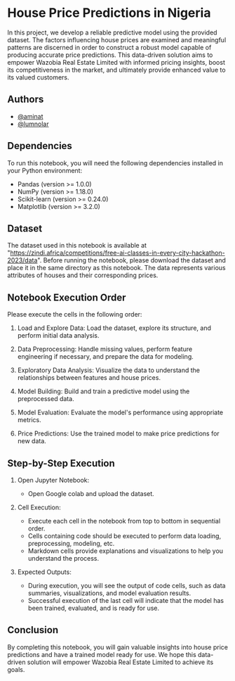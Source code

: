 
# House Price Predictions in Nigeria

In this project, we develop a reliable predictive model using the provided dataset. 
The factors influencing house prices are examined and meaningful patterns are discerned in order to construct a robust model capable of producing accurate price predictions. This data-driven solution aims to empower Wazobia Real Estate Limited with informed pricing insights, boost its competitiveness in the market, and ultimately provide enhanced value to its valued customers.


## Authors

- [@aminat](https://github.com/aminatabolade)
- [@lumnolar](https://github.com/lumnolar)


## Dependencies
To run this notebook, you will need the following dependencies installed in your Python environment:
- Pandas (version >= 1.0.0)
- NumPy (version >= 1.18.0)
- Scikit-learn (version >= 0.24.0)
- Matplotlib (version >= 3.2.0)
## Dataset
The dataset used in this notebook is available at "https://zindi.africa/competitions/free-ai-classes-in-every-city-hackathon-2023/data". 
Before running the notebook, please download the dataset and place it in the same directory as this notebook. The data represents various attributes of houses and their corresponding prices.
## Notebook Execution Order
Please execute the cells in the following order:

1. Load and Explore Data: Load the dataset, explore its structure, and perform initial data analysis.

2. Data Preprocessing: Handle missing values, perform feature engineering if necessary, and prepare the data for modeling.

3. Exploratory Data Analysis: Visualize the data to understand the relationships between features and house prices.

4. Model Building: Build and train a predictive model using the preprocessed data.

5. Model Evaluation: Evaluate the model's performance using appropriate metrics.

6. Price Predictions: Use the trained model to make price predictions for new data.

## Step-by-Step Execution
1. Open Jupyter Notebook:
   - Open Google colab and upload the dataset.

2. Cell Execution:
   - Execute each cell in the notebook from top to bottom in sequential order.
   - Cells containing code should be executed to perform data loading, preprocessing, modeling, etc.
   - Markdown cells provide explanations and visualizations to help you understand the process.

3. Expected Outputs:
   - During execution, you will see the output of code cells, such as data summaries, visualizations, and model evaluation results.
   - Successful execution of the last cell will indicate that the model has been trained, evaluated, and is ready for use.


## Conclusion
By completing this notebook, you will gain valuable insights into house price predictions and have a trained model ready for use. We hope this data-driven solution will empower Wazobia Real Estate Limited to achieve its goals.


